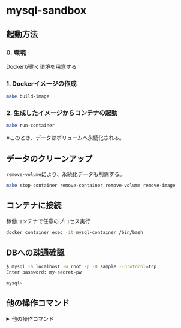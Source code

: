 # mysql-sandbox

## 起動方法

### 0. 環境

Dockerが動く環境を用意する

### 1. Dockerイメージの作成

```bash
make build-image
```

### 2. 生成したイメージからコンテナの起動

```bash
make run-container
```

※このとき、データはボリュームへ永続化される。

## データのクリーンアップ

`remove-volume`により、永続化データも削除する。

```bash
make stop-container remove-container remove-volume remove-image
```

## コンテナに接続

稼働コンテナで任意のプロセス実行

```bash
docker container exec -it mysql-container /bin/bash
```

## DBへの疎通確認

```bash
$ mysql -h localhost -u root -p -D sample --protocol=tcp
Enter password: my-secret-pw

mysql>
```

## 他の操作コマンド

<details>
<summary>他の操作コマンド</summary>

### コンテナの状態を確認

#### 稼働中のコンテナを確認

```bash
docker container ls
```

#### 稼働していないコンテナも含めて確認

```bash
docker container ls -a
```

### イメージ一覧を確認

```bash
docker images
```

### ボリューム一覧を確認

```bash
docker volume ls
```

### 起動時のログを確認

```bash
$ docker container ls -a
$ docker logs <コンテナID>
```

</details>
